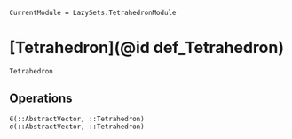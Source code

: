 ```@meta
CurrentModule = LazySets.TetrahedronModule
```

# [Tetrahedron](@id def_Tetrahedron)

```@docs
Tetrahedron
```

## Operations

```@docs
∈(::AbstractVector, ::Tetrahedron)
σ(::AbstractVector, ::Tetrahedron)
```
